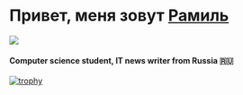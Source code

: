 # Привет, меня зовут <a href="https://vk.com/ramzini22"  target="_blank">Рамиль</a> 
![](https://github.com/blackcater/blackcater/raw/main/images/Hi.gif) 
#### Computer science student, IT news writer from Russia 🇷🇺
[![trophy](https://github-profile-trophy.vercel.app/?username=ramzini22)](https://github.com/ryo-ma/github-profile-trophy)
